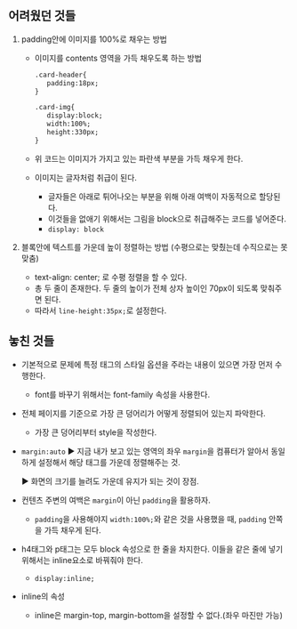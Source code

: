 ## 어려웠던 것들



1. padding안에 이미지를 100%로 채우는 방법

   * 이미지를 contents 영역을 가득 채우도록 하는 방법

     ```html
     .card-header{
     	padding:18px;
     }
     
     .card-img{
     	display:block;
     	width:100%;
     	height:330px;
     }
     ```

   *  위 코드는 이미지가 가지고 있는 파란색 부분을 가득 채우게 한다. 

   * 이미지는 글자처럼 취급이 된다. 

     * 글자들은 아래로 튀어나오는 부분을 위해 아래 여백이 자동적으로 할당된다. 
     * 이것들을 없애기 위해서는 그림을 block으로 취급해주는 코드를 넣어준다.
     * `display: block`





2. 블록안에 텍스트를 가운데 높이 정렬하는 방법 (수평으로는 맞췄는데 수직으로는 못맞춤)
   * text-align: center; 로 수평 정렬을 할 수 있다.
   * 총 두 줄이 존재한다. 두 줄의 높이가 전체 상자 높이인 70px이 되도록 맞춰주면 된다. 
   * 따라서 `line-height:35px;`로 설정한다.









## 놓친 것들

* 기본적으로 문제에 특정 태그의 스타일 옵션을 주라는 내용이 있으면 가장 먼저 수행한다.
  * font를 바꾸기 위해서는 font-family 속성을 사용한다.
* 전체 페이지를 기준으로 가장 큰 덩어리가 어떻게 정렬되어 있는지 파악한다.
  * 가장 큰 덩어리부터 style을 작성한다.



* `margin:auto`
  ▶ 지금 내가 보고 있는 영역의 좌우 `margin`을 컴퓨터가 알아서 동일하게 설정해서 해당 태그를 가운데 정렬해주는 것.

  ▶ 화면의 크기를 늘려도 가운데 유지가 되는 것이 장점.



* 컨텐츠 주변의 여백은 `margin`이 아닌 `padding`을 활용하자.
  * `padding`을 사용해야지 `width:100%;`와 같은 것을 사용했을 때, `padding` 안쪽을 가득 채우게 된다. 



* h4태그와 p태그는 모두 block 속성으로 한 줄을 차지한다. 이들을 같은 줄에 넣기 위해서는 inline요소로 바꿔줘야 한다. 
  * `display:inline;`



* inline의 속성
  * inline은 margin-top, margin-bottom을 설정할 수 없다.(좌우 마진만 가능)

